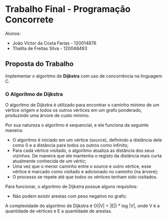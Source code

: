 # Trabalho Final - Programação Concorrete
Alunos: 
- João Víctor da Costa Farias - 120014876
- Thalita de Freitas Silva - 120048493

## Proposta do Trabalho
Implementar o algoritmo de **Dijkstra** com uso de concorrência na linguagem C. 

### O Algoritmo de Dijkstra
O algoritmo de Dijkstra é utilizado para encontrar o caminho mínimo de um vértice origem e todos os outros vértices em um grafo ponderado, produzindo uma árvore de custo mínimo.

Por sua natureza o algoritmo é sequencial, e ele funciona da seguinte maneira:

- O algoritmo é iniciado em um vértice (source), definindo a distância dele como 0 e a distância para todos os outros como infinito;
- Para cada vértice visitado, o algoritmo atualiza as distância dos seus vizinhos. De maneira que ele mantenha o registo da distância mais curta atualmente conhecida de um vértic;
- Uma vez que o menor caminho entre o source e outro vértice, esse vértice é marcado como visitado e adicionado no caminho (na árvore);
- O processo se repete até que todos os vértices tenham sido visitados.

Para funcionar, o algoritmo de Dijkstra possue alguns requisitos:
- Não podem existir arestas com peso negativo no grafo;

A complexidade do algoritmo de Dijkstra é O(|V| + |E|) * log |V|, onde V é a quantidade de vértices e E a quantidade de arestas.